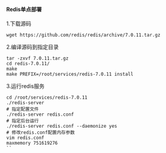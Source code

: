 #### Redis单点部署
1.下载源码
```
wget https://github.com/redis/redis/archive/7.0.11.tar.gz
```


2.编译源码到指定目录
```
tar -zxvf 7.0.11.tar.gz
cd redis-7.0.11/
make 
make PREFIX=/root/services/redis-7.0.11 install
```

3.运行redis服务
```
cd /root/services/redis-7.0.11
./redis-server
# 指定配置文件
./redis-server redis.conf
# 指定后台运行
./redis-server redis.conf --daemonize yes
# 修改redis.conf配置内存参数
vim redis.conf
maxmemory 751619276
``
